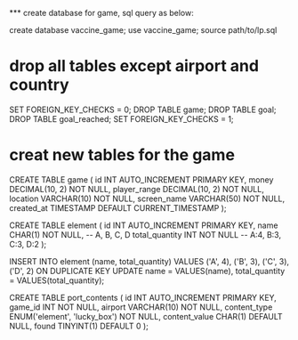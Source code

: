 *** create database for game, sql query as below:

create database vaccine_game;
use vaccine_game;
source path/to/lp.sql

# drop all tables except airport and country
SET FOREIGN_KEY_CHECKS = 0;
DROP TABLE game;
DROP TABLE goal;
DROP TABLE goal_reached;
SET FOREIGN_KEY_CHECKS = 1;

# creat new tables for the game
CREATE TABLE game (
    id INT AUTO_INCREMENT PRIMARY KEY,
    money DECIMAL(10, 2) NOT NULL,
    player_range DECIMAL(10, 2) NOT NULL,
    location VARCHAR(10) NOT NULL,
    screen_name VARCHAR(50) NOT NULL,
    created_at TIMESTAMP DEFAULT CURRENT_TIMESTAMP
);

CREATE TABLE element (
    id INT AUTO_INCREMENT PRIMARY KEY,
    name CHAR(1) NOT NULL,  -- A, B, C, D
    total_quantity INT NOT NULL  -- A:4, B:3, C:3, D:2
);

INSERT INTO element (name, total_quantity) VALUES
('A', 4),
('B', 3),
('C', 3),
('D', 2)
ON DUPLICATE KEY UPDATE name = VALUES(name), total_quantity = VALUES(total_quantity);

CREATE TABLE port_contents (
  id INT AUTO_INCREMENT PRIMARY KEY,
  game_id INT NOT NULL,
  airport VARCHAR(10) NOT NULL,
  content_type ENUM('element', 'lucky_box') NOT NULL,
  content_value CHAR(1) DEFAULT NULL,
  found TINYINT(1) DEFAULT 0
 );

